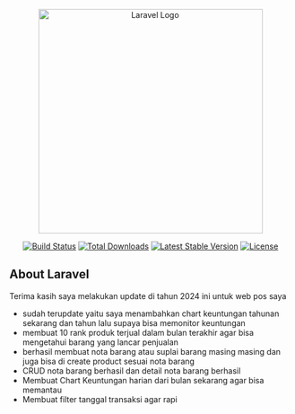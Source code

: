 <p align="center"><a href="https://laravel.com" target="_blank"><img src="https://raw.githubusercontent.com/laravel/art/master/logo-lockup/5%20SVG/2%20CMYK/1%20Full%20Color/laravel-logolockup-cmyk-red.svg" width="400" alt="Laravel Logo"></a></p>

<p align="center">
<a href="https://github.com/laravel/framework/actions"><img src="https://github.com/laravel/framework/workflows/tests/badge.svg" alt="Build Status"></a>
<a href="https://packagist.org/packages/laravel/framework"><img src="https://img.shields.io/packagist/dt/laravel/framework" alt="Total Downloads"></a>
<a href="https://packagist.org/packages/laravel/framework"><img src="https://img.shields.io/packagist/v/laravel/framework" alt="Latest Stable Version"></a>
<a href="https://packagist.org/packages/laravel/framework"><img src="https://img.shields.io/packagist/l/laravel/framework" alt="License"></a>
</p>

## About Laravel

Terima kasih saya melakukan update di tahun 2024 ini untuk web pos saya
- sudah terupdate yaitu saya menambahkan chart keuntungan tahunan sekarang dan tahun lalu supaya bisa memonitor keuntungan
- membuat 10 rank produk terjual dalam bulan terakhir agar bisa mengetahui barang yang lancar penjualan
- berhasil membuat nota barang  atau suplai barang masing masing dan juga bisa di create product sesuai nota barang
- CRUD nota barang berhasil dan detail nota barang berhasil
- Membuat Chart Keuntungan harian dari bulan sekarang agar bisa memantau
- Membuat filter tanggal transaksi agar rapi